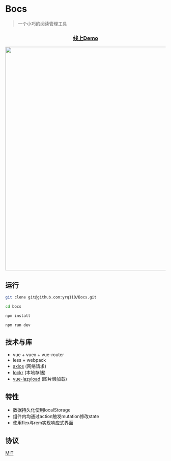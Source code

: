 # Bocs

> 一个小巧的阅读管理工具

<h3 align="center">
  <a href="http://bocs.leanapp.cn" target="\_blank">
    线上Demo
  </a>
</h3>

<p align="center">
  <a href="http://bocs.leanapp.cn" target="\_blank">
    <img src="https://github.com/yrq110/Bocs/blob/master/screenshots/home.png" width="700px">
  </a>
</p>

## 运行

```bash
git clone git@github.com:yrq110/Bocs.git

cd bocs

npm install 

npm run dev
```

## 技术与库

* vue + vuex + vue-router
* less + webpack
* [axios](https://github.com/mzabriskie/axios) (网络请求)
* [lockr](https://github.com/tsironis/lockr) (本地存储)
* [vue-lazyload](https://github.com/hilongjw/vue-lazyload) (图片懒加载)

## 特性

* 数据持久化使用localStorage
* 组件内均通过action触发mutation修改state
* 使用flex与rem实现响应式界面

## 协议

[MIT](https://opensource.org/licenses/MIT)